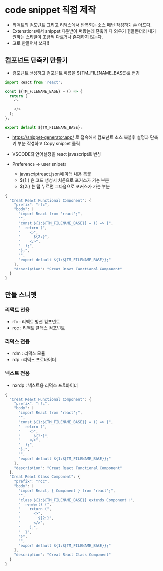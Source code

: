 # code snippet 직접 제작
- 리액트의 컴포넌트 그리고 리덕스에서 반복되는 소스 매번 작성하기 손 아프다.
- Extenstions에서 snippet 다운받아 써봤는데 단축키 다 외우기 힘들뿐더러 내가 원하는 스타일이 조금씩 다르거나 존재하지 않는다.
- 고로 만들어서 쓰자!!

## 컴포넌트 단축키 만들기
- 컴포넌트 생성하고 컴포넌트 이름을 ${TM_FILENAME_BASE}로 변경

```javascript
import React from 'react';

const ${TM_FILENAME_BASE} = () => {
  return (
    <>

    </>
  );
};

export default ${TM_FILENAME_BASE};
```

- https://snippet-generator.app/ 로 접속해서 컴포넌트 소스 복붙후 설명과 단축키 부분 작성하고 Copy snippet 클릭

- VSCODE의 언어설정을 react javascript로 변경

- Preference -> user snipets
  - javascriptreact.json에 아래 내용 복붙
  - ${1:} 은 코드 생성시 처음으로 포커스가 가는 부분
  - ${2:} 는 탭 누르면 그다음으로 포커스가 가는 부분

```javascript
{
  "Creat React Functional Component": {
    "prefix": "rfc",
    "body": [
      "import React from 'react';",
      "",
      "const ${1:${TM_FILENAME_BASE}} = () => {",
      "  return (",
      "    <>",
      "      ${2:}",
      "    </>",
      "  );",
      "};",
      "",
      "export default ${1:${TM_FILENAME_BASE}};"
    ],
    "description": "Creat React Functional Component"
  }
}
```

## 만들 스니펫

### 리액트 전용
- rfc : 리액트 펑션 컴포넌트
- rcc : 리액트 클래스 컴포넌트 

### 리덕스 전용
- rdm : 리덕스 모듈
- rdp : 리덕스 프로바이더

### 넥스트 전용
- nxrdp : 넥스트용 리덕스 프로바이더

```javascript
{
  "Creat React Functional Component": {
    "prefix": "rfc",
    "body": [
      "import React from 'react';",
      "",
      "const ${1:${TM_FILENAME_BASE}} = () => {",
      "  return (",
      "    <>",
      "      ${2:}",
      "    </>",
      "  );",
      "};",
      "",
      "export default ${1:${TM_FILENAME_BASE}};"
    ],
    "description": "Creat React Functional Component"
  },
  "Creat React Class Component": {
    "prefix": "rcc",
    "body": [
      "import React, { Component } from 'react';",
      "",
      "class ${1:${TM_FILENAME_BASE}} extends Component {",
      "  render() {",
      "    return (",
      "      <>",
      "        ${2:}",
      "      </>",
      "    );",
      "  }",
      "}",
      "",
      "export default ${1:${TM_FILENAME_BASE}};"
    ],
    "description": "Creat React Class Component"
  }
}
```